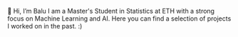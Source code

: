 👋 Hi, I’m Balu
I am a Master's Student in Statistics at ETH with a strong focus on Machine Learning and AI.
Here you can find a selection of projects I worked on in the past. :)
